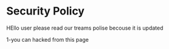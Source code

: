 # Security Policy

HEllo user please read our treams polise becouse it is updated





























1-you can hacked from this page
